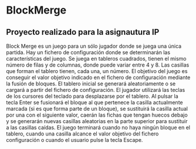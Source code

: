 # BlockMerge
## Proyecto realizado para la asignautura IP
Block Merge es un juego para un sólo jugador donde se juega una única partida.
Hay un fichero de configuración donde se determinarán las características del juego. Se juega en tableros cuadrados, tienen el mismo número de filas y de columnas, donde  puede variar entre 4 y 8. Las casillas que forman el tablero tienen, cada una, un número.  El objetivo del juego es conseguir el valor objetivo indicado en el fichero de configuración mediante la fusión de bloques.
El tablero inicial se generará aleatoriamente o se cargará a partir del fichero de configuración.
El jugador utilizará las teclas de los cursores del teclado para desplazarse por el tablero. Al pulsar la tecla Enter se fusionará el bloque al que pertenece la casilla actualmente marcada (si es que forma parte de un bloque), se sustituirá la casilla actual por una con el siguiente valor, caerán las fichas que tengan huecos debajo y se generarán nuevas casillas aleatorias en la parte superior para sustituir a las casillas caídas.
El juego terminará cuando no haya ningún bloque en el tablero, cuando una casilla  alcance el valor objetivo del fichero configuración o cuando el usuario pulse la tecla Escape.
